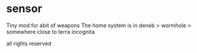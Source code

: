 # sensor



Tiny mod for abit of weapons
The home system is in 
deneb > wormhole > somewhere close to terra incognita







all rights reserved
